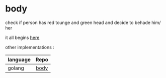 # body
check if person has red tounge and green head and decide to behade him/ her 

it all begins [here](https://twitter.com/mamal72/status/820339540040753152)

other implementations :


| language      | Repo             |
| ------------- |:-------------:   |
| golang        | [body](https://github.com/arastu/body/)    |
